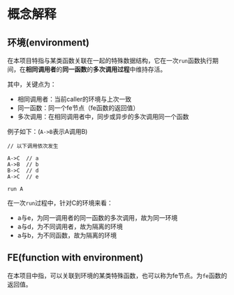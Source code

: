 # 概念解释

## 环境(environment)

在本项目特指与某类函数关联在一起的特殊数据结构，它在一次`run`函数执行期间，在**相同调用者**的**同一函数**的**多次调用过程**中维持存活。

其中，关键点为：

- 相同调用者：当前caller的环境与上次一致
- 同一函数：同一个fe节点（fe函数的返回值）
- 多次调用：在相同调用者中，同步或异步的多次调用同一个函数

例子如下：(`A->B`表示A调用B)

```
// 以下调用依次发生

A->C  // a
A->B  // b
B->C  // d
A->C  // e

run A
```

在一次`run`过程中，针对C的环境来看：
- a与e，为同一调用者的同一函数的多次调用，故为同一环境
- a与d，为不同调用者，故为隔离的环境
- a与b，为不同函数，故为隔离的环境


## FE(function with environment)

在本项目中指，可以关联到环境的某类特殊函数，也可以称为fe节点。为`fe`函数的返回值。

